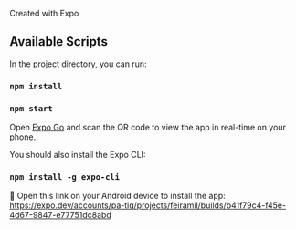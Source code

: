 Created with Expo

## Available Scripts

In the project directory, you can run:

### `npm install`
### `npm start`

Open [Expo Go](https://play.google.com/store/apps/details?id=host.exp.exponent&hl=pt_BR&gl=US&pli=1) and scan the QR code to view the app in real-time on your phone.

You should also install the Expo CLI:

### `npm install -g expo-cli`

🤖 Open this link on your Android device to install the app:
https://expo.dev/accounts/pa-tiq/projects/feiramil/builds/b41f79c4-f45e-4d67-9847-e77751dc8abd 